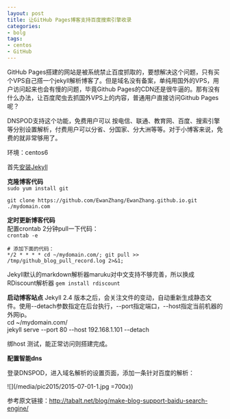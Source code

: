 ```yaml
---
layout: post
title: 让GitHub Pages博客支持百度搜索引擎收录
categories:
- bolg
tags:
- centos
- GitHub
---
```



GitHub Pages搭建的网站是被系统禁止百度抓取的，要想解决这个问题，只有买个VPS自己撘一个jekyll解析博客了。但是域名没有备案，单纯用国外的VPS，用户访问起来也会有慢的问题，毕竟Github Pages的CDN还是很牛逼的。那有没有什么办法，让百度爬虫去抓国外VPS上的内容，普通用户直接访问Github Pages呢？

DNSPOD支持这个功能，免费用户可以 按电信、联通、教育网、百度、搜索引擎等分别设置解析，付费用户可以分省、分国家、分大洲等等。对于小博客来说，免费的就非常够用了。

环境：centos6

首先[安装Jekyll](http://www.ewanzhang.com/2015/07/centos6%E5%AE%89%E8%A3%85Jekyll/)  

**克隆博客代码**  
`sudo yum install git`

`git clone https://github.com/EwanZhang/EwanZhang.github.io.git ./mydomain.com`

**定时更新博客代码**  
配置crontab 2分钟pull一下代码：  
`crontab -e `

`# 添加下面的代码：`  
`*/2 * * * * cd ~/mydomain.com/; git pull >> /tmp/github_blog_pull_record.log 2>&1;`

Jekyll默认的markdown解析器maruku对中文支持不够完善，所以换成RDiscount解析器
`gem install rdiscount`

**启动博客站点**
Jekyll 2.4 版本之后，会关注文件的变动，自动重新生成静态文件。使用--detach参数指定在后台执行，--port指定端口，--host指定当前机器的外网ip。  
cd ~/mydomain.com/  
jekyll serve --port 80 --host 192.168.1.101 --detach

绑host 测试，能正常访问则搭建完成。

**配置智能dns**

登录DNSPOD，进入域名解析的设置页面，添加一条针对百度的解析：

![](/media/pic2015/2015-07-01-1.jpg  =700x))


参考原文链接：http://tabalt.net/blog/make-blog-support-baidu-search-engine/
